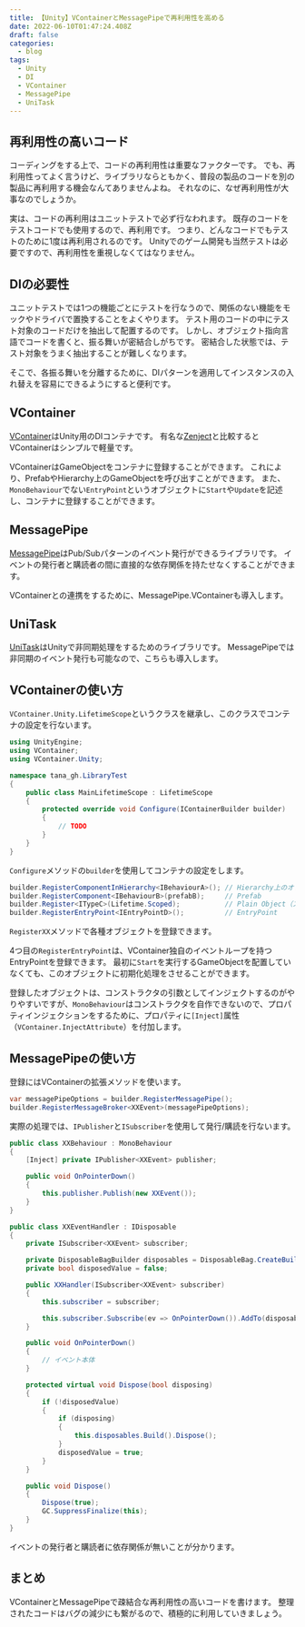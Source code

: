 ```yaml
---
title: 【Unity】VContainerとMessagePipeで再利用性を高める
date: 2022-06-10T01:47:24.408Z
draft: false
categories:
  - blog
tags:
  - Unity
  - DI
  - VContainer
  - MessagePipe
  - UniTask
---
```

## 再利用性の高いコード

コーディングをする上で、コードの再利用性は重要なファクターです。
でも、再利用性ってよく言うけど、ライブラリならともかく、普段の製品のコードを別の製品に再利用する機会なんてありませんよね。
それなのに、なぜ再利用性が大事なのでしょうか。

実は、コードの再利用はユニットテストで必ず行なわれます。
既存のコードをテストコードでも使用するので、再利用です。
つまり、どんなコードでもテストのために1度は再利用されるのです。
Unityでのゲーム開発も当然テストは必要ですので、再利用性を重視しなくてはなりません。

## DIの必要性

ユニットテストでは1つの機能ごとにテストを行なうので、関係のない機能をモックやドライバで置換することをよくやります。
テスト用のコードの中にテスト対象のコードだけを抽出して配置するのです。
しかし、オブジェクト指向言語でコードを書くと、振る舞いが密結合しがちです。
密結合した状態では、テスト対象をうまく抽出することが難しくなります。

そこで、各振る舞いを分離するために、DIパターンを適用してインスタンスの入れ替えを容易にできるようにすると便利です。

## VContainer

[VContainer](https://vcontainer.hadashikick.jp/ja/)はUnity用のDIコンテナです。
有名な[Zenject](https://github.com/modesttree/Zenject)と比較するとVContainerはシンプルで軽量です。

VContainerはGameObjectをコンテナに登録することができます。
これにより、PrefabやHierarchy上のGameObjectを呼び出すことができます。
また、`MonoBehaviour`でない`EntryPoint`というオブジェクトに`Start`や`Update`を記述し、コンテナに登録することができます。

## MessagePipe

[MessagePipe](https://github.com/Cysharp/MessagePipe)はPub/Subパターンのイベント発行ができるライブラリです。
イベントの発行者と購読者の間に直接的な依存関係を持たせなくすることができます。

VContainerとの連携をするために、MessagePipe.VContainerも導入します。

## UniTask

[UniTask](https://github.com/Cysharp/UniTask)はUnityで非同期処理をするためのライブラリです。
MessagePipeでは非同期のイベント発行も可能なので、こちらも導入します。

## VContainerの使い方

`VContainer.Unity.LifetimeScope`というクラスを継承し、このクラスでコンテナの設定を行ないます。

```csharp
using UnityEngine;
using VContainer;
using VContainer.Unity;

namespace tana_gh.LibraryTest
{
    public class MainLifetimeScope : LifetimeScope
    {
        protected override void Configure(IContainerBuilder builder)
        {
            // TODO
        }
    }
}
```

`Configure`メソッドの`builder`を使用してコンテナの設定をします。

```csharp
builder.RegisterComponentInHierarchy<IBehaviourA>(); // Hierarchy上のオブジェクト
builder.RegisterComponent<IBehaviourB>(prefabB);     // Prefab
builder.Register<ITypeC>(Lifetime.Scoped);           // Plain Object（スコープ付き）
builder.RegisterEntryPoint<IEntryPointD>();          // EntryPoint
```

`RegisterXX`メソッドで各種オブジェクトを登録できます。

4つ目の`RegisterEntryPoint`は、VContainer独自のイベントループを持つEntryPointを登録できます。
最初に`Start`を実行するGameObjectを配置していなくても、このオブジェクトに初期化処理をさせることができます。

登録したオブジェクトは、コンストラクタの引数としてインジェクトするのがやりやすいですが、`MonoBehaviour`はコンストラクタを自作できないので、プロパティインジェクションをするために、プロパティに`[Inject]`属性（`VContainer.InjectAttribute`）を付加します。

## MessagePipeの使い方

登録にはVContainerの拡張メソッドを使います。

```csharp
var messagePipeOptions = builder.RegisterMessagePipe();
builder.RegisterMessageBroker<XXEvent>(messagePipeOptions);
```

実際の処理では、`IPublisher`と`ISubscriber`を使用して発行/購読を行ないます。

```csharp
public class XXBehaviour : MonoBehaviour
{
    [Inject] private IPublisher<XXEvent> publisher;

    public void OnPointerDown()
    {
        this.publisher.Publish(new XXEvent());
    }
}
```

```csharp
public class XXEventHandler : IDisposable
{
    private ISubscriber<XXEvent> subscriber;

    private DisposableBagBuilder disposables = DisposableBag.CreateBuilder();
    private bool disposedValue = false;

    public XXHandler(ISubscriber<XXEvent> subscriber)
    {
        this.subscriber = subscriber;

        this.subscriber.Subscribe(ev => OnPointerDown()).AddTo(disposables);
    }

    public void OnPointerDown()
    {
        // イベント本体
    }

    protected virtual void Dispose(bool disposing)
    {
        if (!disposedValue)
        {
            if (disposing)
            {
                this.disposables.Build().Dispose();
            }
            disposedValue = true;
        }
    }

    public void Dispose()
    {
        Dispose(true);
        GC.SuppressFinalize(this);
    }
}
```

イベントの発行者と購読者に依存関係が無いことが分かります。

## まとめ

VContainerとMessagePipeで疎結合な再利用性の高いコードを書けます。
整理されたコードはバグの減少にも繋がるので、積極的に利用していきましょう。